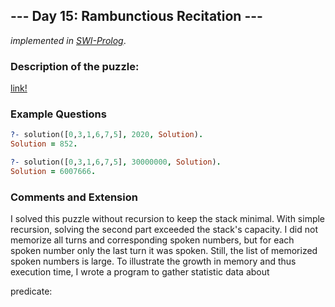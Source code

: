 ## --- Day 15: Rambunctious Recitation ---


*implemented in [SWI-Prolog](https://www.swi-prolog.org/)*.


### Description of the puzzle:

[link!](https://adventofcode.com/2020/day/15
)

### Example Questions

```prolog
?- solution([0,3,1,6,7,5], 2020, Solution).
Solution = 852.

?- solution([0,3,1,6,7,5], 30000000, Solution).
Solution = 6007666.
```

### Comments and Extension

I solved this puzzle without recursion to keep the stack minimal. With simple recursion, solving the second part exceeded the stack's capacity.
I did not memorize all turns and corresponding spoken numbers, but for each spoken number only the last turn it was spoken.
Still, the list of memorized spoken numbers is large.
To illustrate the growth in memory and thus execution time, I wrote a program to gather statistic data about 

predicate: 


```prolog


```


